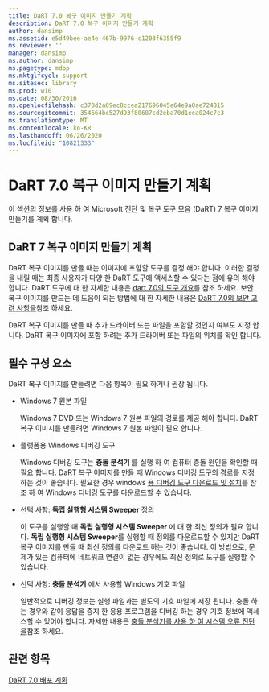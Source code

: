 ```yaml
---
title: DaRT 7.0 복구 이미지 만들기 계획
description: DaRT 7.0 복구 이미지 만들기 계획
author: dansimp
ms.assetid: e5d49bee-ae4e-467b-9976-c1203f6355f9
ms.reviewer: ''
manager: dansimp
ms.author: dansimp
ms.pagetype: mdop
ms.mktglfcycl: support
ms.sitesec: library
ms.prod: w10
ms.date: 08/30/2016
ms.openlocfilehash: c370d2a69ec8ccea217696045e64e9a0ae724815
ms.sourcegitcommit: 354664bc527d93f80687cd2eba70d1eea024c7c3
ms.translationtype: MT
ms.contentlocale: ko-KR
ms.lasthandoff: 06/26/2020
ms.locfileid: "10821333"
---
```

# DaRT 7.0 복구 이미지 만들기 계획


이 섹션의 정보를 사용 하 여 Microsoft 진단 및 복구 도구 모음 (DaRT) 7 복구 이미지 만들기를 계획 합니다.

## DaRT 7 복구 이미지 만들기 계획


DaRT 복구 이미지를 만들 때는 이미지에 포함할 도구를 결정 해야 합니다. 이러한 결정을 내릴 때는 최종 사용자가 다양 한 DaRT 도구에 액세스할 수 있다는 점에 유의 해야 합니다. DaRT 도구에 대 한 자세한 내용은 [dart 7.0의 도구 개요](overview-of-the-tools-in-dart-70-new-ia.md)를 참조 하세요. 보안 복구 이미지를 만드는 데 도움이 되는 방법에 대 한 자세한 내용은 [DaRT 7.0의 보안 고려 사항을](security-considerations-for-dart-70-dart-7.md)참조 하세요.

DaRT 복구 이미지를 만들 때 추가 드라이버 또는 파일을 포함할 것인지 여부도 지정 합니다. DaRT 복구 이미지에 포함 하려는 추가 드라이버 또는 파일의 위치를 확인 합니다.

## 필수 구성 요소


DaRT 복구 이미지를 만들려면 다음 항목이 필요 하거나 권장 됩니다.

-   Windows 7 원본 파일

    Windows 7 DVD 또는 Windows 7 원본 파일의 경로를 제공 해야 합니다. DaRT 복구 이미지를 만들려면 Windows 7 원본 파일이 필요 합니다.

-   플랫폼용 Windows 디버깅 도구

    Windows 디버깅 도구는 **충돌 분석기** 를 실행 하 여 컴퓨터 충돌 원인을 확인할 때 필요 합니다. DaRT 복구 이미지를 만들 때 Windows 디버깅 도구의 경로를 지정 하는 것이 좋습니다. 필요한 경우 windows [용 디버깅 도구 다운로드 및 설치](https://go.microsoft.com/fwlink/?LinkId=99934)를 참조 하 여 Windows 디버깅 도구를 다운로드할 수 있습니다.

-   선택 사항: **독립 실행형 시스템 Sweeper** 정의

    이 도구를 실행할 때 **독립 실행형 시스템 Sweeper** 에 대 한 최신 정의가 필요 합니다. **독립 실행형 시스템 Sweeper**를 실행할 때 정의를 다운로드할 수 있지만 DaRT 복구 이미지를 만들 때 최신 정의를 다운로드 하는 것이 좋습니다. 이 방법으로, 문제가 있는 컴퓨터에 네트워크 연결이 없는 경우에도 최신 정의로 도구를 실행할 수 있습니다.

-   선택 사항: **충돌 분석기** 에서 사용할 Windows 기호 파일

    일반적으로 디버깅 정보는 실행 파일과는 별도의 기호 파일에 저장 됩니다. 충돌 하는 경우와 같이 응답을 중지 한 응용 프로그램을 디버깅 하는 경우 기호 정보에 액세스할 수 있어야 합니다. 자세한 내용은 [충돌 분석기를 사용 하 여 시스템 오류 진단을](diagnosing-system-failures-with-crash-analyzer--dart-7.md)참조 하세요.

## 관련 항목


[DaRT 7.0 배포 계획](planning-to-deploy-dart-70.md)

 

 





